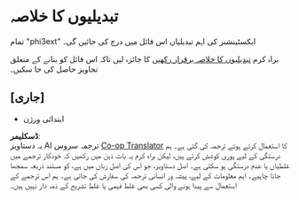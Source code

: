 <!--
CO_OP_TRANSLATOR_METADATA:
{
  "original_hash": "f27e920c85081d40ddb90607d7ceabd7",
  "translation_date": "2025-04-03T06:19:26+00:00",
  "source_file": "code\\07.Lab\\01\\AIPC\\extensions\\phi3ext\\CHANGELOG.md",
  "language_code": "ur"
}
-->
# تبدیلیوں کا خلاصہ

تمام "phi3ext" ایکسٹینشنز کی اہم تبدیلیاں اس فائل میں درج کی جائیں گی۔

براہ کرم [تبدیلیوں کا خلاصہ برقرار رکھیں](http://keepachangelog.com/) کا جائزہ لیں تاکہ اس فائل کو بنانے کے متعلق تجاویز حاصل کی جا سکیں۔

## [جاری]

- ابتدائی ورژن

**ڈسکلیمر**:  
یہ دستاویز AI ترجمہ سروس [Co-op Translator](https://github.com/Azure/co-op-translator) کا استعمال کرتے ہوئے ترجمہ کی گئی ہے۔ ہم درستگی کے لیے پوری کوشش کرتے ہیں، لیکن براہ کرم یہ بات ذہن میں رکھیں کہ خودکار ترجمے میں غلطیاں یا عدم درستگی ہو سکتی ہے۔ اصل دستاویز، جو اس کی اصل زبان میں ہے، کو مستند ذریعہ سمجھا جانا چاہیے۔ اہم معلومات کے لیے، پیشہ ور انسانی ترجمہ کی سفارش کی جاتی ہے۔ ہم اس ترجمے کے استعمال سے پیدا ہونے والی کسی بھی غلط فہمی یا غلط تشریح کے ذمہ دار نہیں ہیں۔